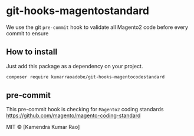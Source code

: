 # git-hooks-magentostandard

We use the git `pre-commit` hook to validate all Magento2 code before every commit to ensure


## How to install

Just add this package as a dependency on your project.

```sh
composer require kumarraoadobe/git-hooks-magentocodestandard
```

## pre-commit

This pre-commit hook is checking for `Magento2` coding standards
https://github.com/magento/magento-coding-standard




MIT © [Kamendra Kumar Rao]
